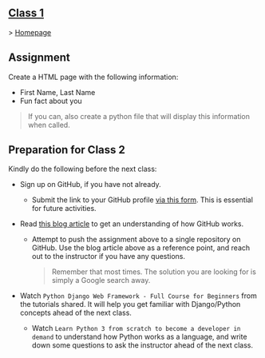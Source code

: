 ## <span style="text-decoration:underline">Class 1</span>

\> [Homepage](../../README.md)

## Assignment

Create a HTML page with the following information:

-   First Name, Last Name
-   Fun fact about you

> If you can, also create a python file that will display this information when called.

## Preparation for Class 2

Kindly do the following before the next class:

-   Sign up on GitHub, if you have not already.

    -   Submit the link to your GitHub profile [via this form](https://forms.gle/Jy7H3sBSfWpk56Vn7). This is essential for future activities.

-   Read [this blog article](https://www.freecodecamp.org/news/pushing-to-github-made-simple-enough-for-poets/) to get an understanding of how GitHub works.

    -   Attempt to push the assignment above to a single repository on GitHub. Use the blog article above as a reference point, and reach out to the instructor if you have any questions.

        > Remember that most times. The solution you are looking for is simply a Google search away.

-   Watch `Python Django Web Framework - Full Course for Beginners` from the tutorials shared. It will help you get familiar with Django/Python concepts ahead of the next class.
    -   Watch `Learn Python 3 from scratch to become a developer in demand` to understand how Python works as a language, and write down some questions to ask the instructor ahead of the next class.

